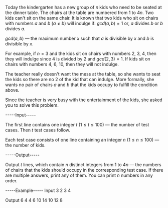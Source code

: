 Today the kindergarten has a new group of $n$ kids who need to be seated at the dinner table. The chairs at the table are numbered from $1$ to $4n$. Two kids can't sit on the same chair. It is known that two kids who sit on chairs with numbers $a$ and $b$ ($a \neq b$) will indulge if:   $gcd(a, b) = 1$ or,  $a$ divides $b$ or $b$ divides $a$. 

$gcd(a, b)$ — the maximum number $x$ such that $a$ is divisible by $x$ and $b$ is divisible by $x$.

For example, if $n=3$ and the kids sit on chairs with numbers $2$, $3$, $4$, then they will indulge since $4$ is divided by $2$ and $gcd(2, 3) = 1$. If kids sit on chairs with numbers $4$, $6$, $10$, then they will not indulge.

The teacher really doesn't want the mess at the table, so she wants to seat the kids so there are no $2$ of the kid that can indulge. More formally, she wants no pair of chairs $a$ and $b$ that the kids occupy to fulfill the condition above.

Since the teacher is very busy with the entertainment of the kids, she asked you to solve this problem.


-----Input-----

The first line contains one integer $t$ ($1 \leq t \leq 100$) — the number of test cases. Then $t$ test cases follow.

Each test case consists of one line containing an integer $n$ ($1 \leq n \leq 100$) — the number of kids.


-----Output-----

Output $t$ lines, which contain $n$ distinct integers from $1$ to $4n$ — the numbers of chairs that the kids should occupy in the corresponding test case. If there are multiple answers, print any of them. You can print $n$ numbers in any order.


-----Example-----
Input
3
2
3
4

Output
6 4
4 6 10
14 10 12 8
